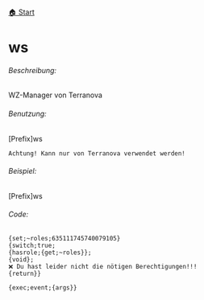 [🏠 Start](https://jeanluc2305.github.io/Discord/)

# ws

###### Beschreibung:

WZ-Manager von Terranova

###### Benutzung:

[Prefix]ws

```Red
Achtung! Kann nur von Terranova verwendet werden!
```

###### Beispiel:

[Prefix]ws

###### Code:

```
{set;~roles;635111745740079105}
{switch;true;
{hasrole;{get;~roles}};
{void};
❌ Du hast leider nicht die nötigen Berechtigungen!!!
{return}}

{exec;event;{args}}
```
